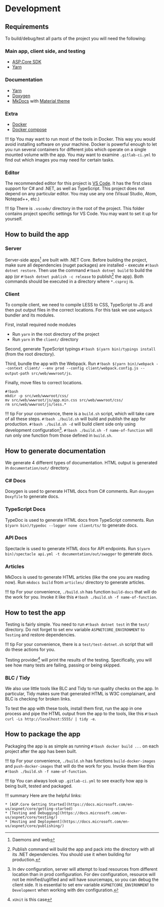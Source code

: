 # Development

## Requirements

To build/debug/test all parts of the project you will need the following:

### Main app, client side, and testing

* [ASP.Core SDK](https://www.microsoft.com/net/core)
* [Yarn](https://yarnpkg.com/en/)

### Documentation

* [Yarn](https://yarnpkg.com/en/)
* [Doxygen](http://www.stack.nl/~dimitri/doxygen/)
* [MkDocs](http://www.mkdocs.org) with [Material theme](http://squidfunk.github.io/mkdocs-material/)

### Extra

* [Docker](https://www.docker.com)
* [Docker compose](https://docs.docker.com/compose/)

!!! tip
    You may want to run most of the tools in Docker.
	This way you would avoid installing software on your machine.
	Docker is powerful enough to let you run several containers for different jobs which operate on a single mounted volume with the app.
	You may want to examine `.gitlab-ci.yml` to find out which images you may need for certain tasks.

### Editor

The recommended editor for this project is [VS Code](https://code.visualstudio.com).
It has the first class support for C# and .NET, as well as TypeScript.
This project does not depend on any particular editor.
You may use any one (Visual Studio, Atom, Notepad++, etc.)

!!! tip
	There is `.vscode/` directory in the root of the project.
	This folder contains project specific settings for VS Code.
	You may want to set it up for yourself.

## How to build the app

### Server

Server-side apps[^1] are built with .NET Core.
Before building the project, make sure all dependencies (nuget packages) are installed - execute `#!bash dotnet restore`.
Then use the command `#!bash dotnet build` to build the app (or `#!bash dotnet publish -c release` to publish[^2] the app). 
Both commands should be executed in a directory where `*.csproj` is.

[^1]: Daemons and web 
[^2]: Publish command will build the app and pack into the directory with all its .NET dependencies.
You should use it when building for production.

### Client

To compile client, we need to compile LESS to CSS, TypeScript to JS and then put output files in the correct locations.
For this task we use `webpack` bundler and its modules.

First, install required node modules

* Run `yarn` in the root directory of the project
* Run `yarn` in the `client/` directory

Second, generate TypeScript typings `#!bash $(yarn bin)/typings install` (from the root directory).

Third, bundle the app with the Webpack.
Run `#!bash $(yarn bin)/webpack --context client/ --env prod --config client/webpack.config.js --output-path src/web/wwwroot/js`.

Finally, move files to correct locations.

	#!bash
	mkdir -p src/web/wwwroot/css/
	mv src/web/wwwroot/js/app.min.css src/web/wwwroot/css/
	rm src/web/wwwroot/js/less.*

!!! tip
    For your convenience, there is a `build.sh` script, which will take care of all these steps.
	`#!bash ./build.sh` will build and publish the app for production.
	`#!bash ./build.sh -d` will build client side only using development configuration[^3].
	`#!bash ./build.sh -f name-of-function` will run only one function from those defined in `build.sh`.

[^3]: In dev configuration, server will attempt to load resources from different location than in prod configuration.
For dev configuration, resource will not be minified/uglified and will have sourcemaps, so you can debug the client side.
It is essential to set env variable `ASPNETCORE_ENVIRONMENT` to `Development` when working with dev configuration.

## How to generate documentation

We generate 4 different types of documentation.
HTML output is generated in `documentation/out/` directory.

### C# Docs

Doxygen is used to generate HTML docs from C# comments.
Run `doxygen Doxyfile` to generate docs.

### TypeScript Docs

TypeDoc is used to generate HTML docs from TypeScript comments.
Run `$(yarn bin)/typedoc --logger none client/ts/` to generate docs.

### API Docs

Spectacle is used to generate HTML docs for API endpoints.
Run `$(yarn bin)/spectacle api.yml -t documentation/out/swagger` to generate docs.

### Articles

MkDocs is used to generate HTML articles (like the one you are reading now).
Run `mkdocs build` from `articles/` directory to generate articles.

!!! tip
    For your convenience, `./build.sh` has function `build-docs` that will do the work for you.
	Invoke it like this `#!bash ./build.sh -f name-of-function`.

## How to test the app

Testing is fairly simple.
You need to run `#!bash dotnet test` in the `test/` directory.
Do not forget to set env variable `ASPNETCORE_ENVIRONMENT` to `Testing` and restore dependencies.

!!! tip
    For your convenience, there is a `test/test-dotnet.sh` script that will do these actions for you.

Testing provider[^4] will print the results of the testing.
Specifically, you will see how many tests are failing, passing or being skipped.

[^4]: `xUnit` is this case

### BLC / Tidy

We also use little tools like BLC and Tidy to run quality checks on the app.
In particular, Tidy makes sure that generated HTML is W3C complainant, and BLC is checking for broken links.

To test the app with these tools, install them first, run the app in one process and pipe the HTML output from the app to the tools, like this `#!bash curl -Ls http://localhost:5555/ | tidy -e`.

## How to package the app

Packaging the app is as simple as running `#!bash docker build ...` on each project after the app has been built.

!!! tip
    For your convenience, `./build.sh` has functions `build-docker-images` and `push-docker-images` that will do the work for you.
	Invoke them like this `#!bash ./build.sh -f name-of-function`.


!!! tip
    You can always look up `.gitlab-ci.yml` to see exactly how app is being built, tested and packaged.

!!! summary
    Here are the helpful links:
	
	* [ASP.Core Getting Started](https://docs.microsoft.com/en-us/aspnet/core/getting-started)
	* [Testing and Debugging](https://docs.microsoft.com/en-us/aspnet/core/testing/)
	* [Hosting and Deployment](https://docs.microsoft.com/en-us/aspnet/core/publishing/)
